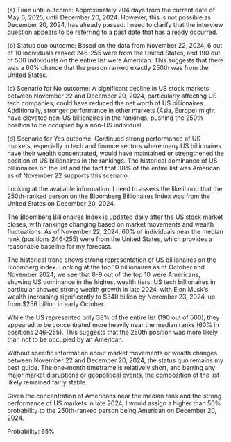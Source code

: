 (a) Time until outcome: Approximately 204 days from the current date of May 6, 2025, until December 20, 2024. However, this is not possible as December 20, 2024, has already passed. I need to clarify that the interview question appears to be referring to a past date that has already occurred.

(b) Status quo outcome: Based on the data from November 22, 2024, 6 out of 10 individuals ranked 246-255 were from the United States, and 190 out of 500 individuals on the entire list were American. This suggests that there was a 60% chance that the person ranked exactly 250th was from the United States.

(c) Scenario for No outcome: A significant decline in US stock markets between November 22 and December 20, 2024, particularly affecting US tech companies, could have reduced the net worth of US billionaires. Additionally, stronger performance in other markets (Asia, Europe) might have elevated non-US billionaires in the rankings, pushing the 250th position to be occupied by a non-US individual.

(d) Scenario for Yes outcome: Continued strong performance of US markets, especially in tech and finance sectors where many US billionaires have their wealth concentrated, would have maintained or strengthened the position of US billionaires in the rankings. The historical dominance of US billionaires on the list and the fact that 38% of the entire list was American as of November 22 supports this scenario.

Looking at the available information, I need to assess the likelihood that the 250th-ranked person on the Bloomberg Billionaires Index was from the United States on December 20, 2024. 

The Bloomberg Billionaires Index is updated daily after the US stock market closes, with rankings changing based on market movements and wealth fluctuations. As of November 22, 2024, 60% of individuals near the median rank (positions 246-255) were from the United States, which provides a reasonable baseline for my forecast.

The historical trend shows strong representation of US billionaires on the Bloomberg index. Looking at the top 10 billionaires as of October and November 2024, we see that 8-9 out of the top 10 were Americans, showing US dominance in the highest wealth tiers. US tech billionaires in particular showed strong wealth growth in late 2024, with Elon Musk's wealth increasing significantly to $348 billion by November 23, 2024, up from $256 billion in early October.

While the US represented only 38% of the entire list (190 out of 500), they appeared to be concentrated more heavily near the median ranks (60% in positions 246-255). This suggests that the 250th position was more likely than not to be occupied by an American.

Without specific information about market movements or wealth changes between November 22 and December 20, 2024, the status quo remains my best guide. The one-month timeframe is relatively short, and barring any major market disruptions or geopolitical events, the composition of the list likely remained fairly stable.

Given the concentration of Americans near the median rank and the strong performance of US markets in late 2024, I would assign a higher than 50% probability to the 250th-ranked person being American on December 20, 2024.

Probability: 65%